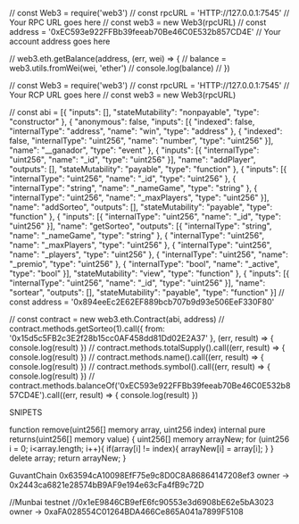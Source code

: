 // const Web3 = require('web3')
// const rpcURL = 'HTTP://127.0.0.1:7545' // Your RPC URL goes here
// const web3 = new Web3(rpcURL)
// const address = '0xEC593e922FFBb39feeab70Be46C0E532b857CD4E' // Your account address goes here


// web3.eth.getBalance(address, (err, wei) => {
//     balance = web3.utils.fromWei(wei, 'ether')
//     console.log(balance)
// })


// const Web3 = require('web3')
// const rpcURL = 'HTTP://127.0.0.1:7545' // Your RCP URL goes here
// const web3 = new Web3(rpcURL)

// const abi = [{ "inputs": [], "stateMutability": "nonpayable", "type": "constructor" }, { "anonymous": false, "inputs": [{ "indexed": false, "internalType": "address", "name": "win", "type": "address" }, { "indexed": false, "internalType": "uint256", "name": "number", "type": "uint256" }], "name": "__ganador", "type": "event" }, { "inputs": [{ "internalType": "uint256", "name": "_id", "type": "uint256" }], "name": "addPlayer", "outputs": [], "stateMutability": "payable", "type": "function" }, { "inputs": [{ "internalType": "uint256", "name": "_id", "type": "uint256" }, { "internalType": "string", "name": "_nameGame", "type": "string" }, { "internalType": "uint256", "name": "_maxPlayers", "type": "uint256" }], "name": "addSorteo", "outputs": [], "stateMutability": "payable", "type": "function" }, { "inputs": [{ "internalType": "uint256", "name": "_id", "type": "uint256" }], "name": "getSorteo", "outputs": [{ "internalType": "string", "name": "_nameGame", "type": "string" }, { "internalType": "uint256", "name": "_maxPlayers", "type": "uint256" }, { "internalType": "uint256", "name": "_players", "type": "uint256" }, { "internalType": "uint256", "name": "_premio", "type": "uint256" }, { "internalType": "bool", "name": "_active", "type": "bool" }], "stateMutability": "view", "type": "function" }, { "inputs": [{ "internalType": "uint256", "name": "_id", "type": "uint256" }], "name": "sortear", "outputs": [], "stateMutability": "payable", "type": "function" }]
// const address = '0x894eeEc2E62EF889bcb707b9d93e506EeF330F80'

// const contract = new web3.eth.Contract(abi, address)
// contract.methods.getSorteo(1).call({ from: '0x15d5c5FB2c3E2f28b15cc0AF458dd81Dd02E2A37' }, (err, result) => { console.log(result) })
// contract.methods.totalSupply().call((err, result) => { console.log(result) })
// contract.methods.name().call((err, result) => { console.log(result) })
// contract.methods.symbol().call((err, result) => { console.log(result) })
// contract.methods.balanceOf('0xEC593e922FFBb39feeab70Be46C0E532b857CD4E').call((err, result) => { console.log(result) })

SNIPETS

function remove(uint256[] memory array, uint256 index) internal pure returns(uint256[] memory value) {
        uint256[] memory arrayNew;
        for (uint256 i = 0; i<array.length; i++){
            if(array[i] != index){
                arrayNew[i] = array[i];
            }
        }
        delete array;
        return arrayNew;
    }



GuvantChain
0x63594cA10098EfF75e9c8D0C8A86864147208ef3 owner -> 0x2443ca6821e28574bB9AF9e194e63cFa4fB9c72D

//Munbai testnet
//0x1eE9846CB9efE6fc90553e3d6908bE62e5bA3023 owner -> 0xaFA028554C01264BDA466Ce865A041a7899F5108